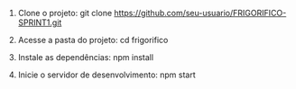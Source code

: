 1. Clone o projeto:
git clone https://github.com/seu-usuario/FRIGORIFICO-SPRINT1.git

2. Acesse a pasta do projeto:
cd frigorifico

3. Instale as dependências:
npm install

4. Inicie o servidor de desenvolvimento:
npm start
